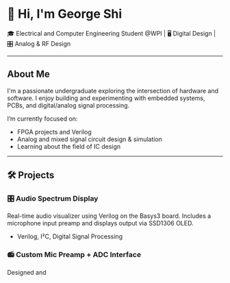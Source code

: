 # 👋 Hi, I'm George Shi

🎓 Electrical and Computer Engineering Student @WPI | 🖥 Digital Design | 🎛 Analog & RF Design

---

## About Me

I'm a passionate undergraduate exploring the intersection of hardware and software. I enjoy building and experimenting with embedded systems, PCBs, and digital/analog signal processing.

I’m currently focused on:
- FPGA projects and Verilog
- Analog and mixed signal circuit design & simulation
- Learning about the field of IC design

---

## 🛠️ Projects

### 🎛️ Audio Spectrum Display
Real-time audio visualizer using Verilog on the Basys3 board. Includes a microphone input preamp and displays output via SSD1306 OLED.

- Verilog, I²C, Digital Signal Processing

### 📻 Custom Mic Preamp + ADC Interface
Designed and
